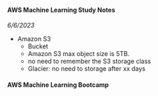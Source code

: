#### AWS Machine Learning Study Notes
*6/6/2023* <br/>
* Amazon S3
  - Bucket
  - Amazon S3 max object size is 5TB. 
  - no need to remember the S3 storage class
  - Glacier: no need to storage after xx days

#### AWS Machine Learning Bootcamp
